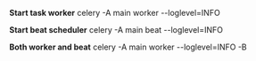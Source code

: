 **Start task worker**
celery -A main worker --loglevel=INFO

**Start beat scheduler**
celery -A main beat --loglevel=INFO

**Both worker and beat**
celery -A main worker --loglevel=INFO -B